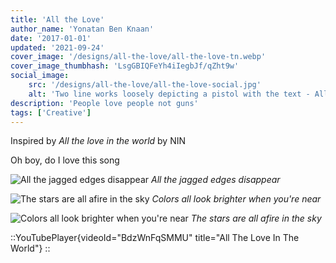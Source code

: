 ```yaml
---
title: 'All the Love'
author_name: 'Yonatan Ben Knaan'
date: '2017-01-01'
updated: '2021-09-24'
cover_image: '/designs/all-the-love/all-the-love-tn.webp'
cover_image_thumbhash: 'LsgGBIQFeYh4iIegbJf/qZht9w'
social_image: 
    src: '/designs/all-the-love/all-the-love-social.jpg'
    alt: 'Two line works loosely depicting a pistol with the text - All the love in the world'
description: 'People love people not guns'
tags: ['Creative']
---
```


Inspired by *All the love in the world* by NIN

Oh boy, do I love this song

![All the jagged edges disappear](/designs/all-the-love/all-the-love.webp)
*All the jagged edges disappear*

![The stars are all afire in the sky](/designs/all-the-love/all-the-guns.webp)
*Colors all look brighter when you're near*

![Colors all look brighter when you're near](/designs/all-the-love/just-a-gun.webp)
*The stars are all afire in the sky*

::YouTubePlayer{videoId="BdzWnFqSMMU" title="All The Love In The World"}
::